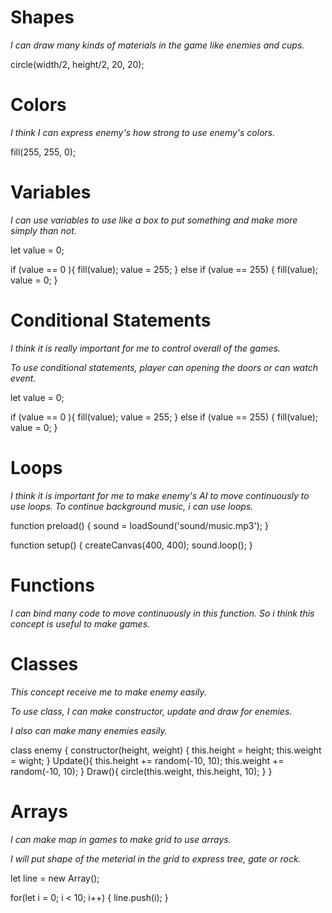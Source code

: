 # Shapes

_I can draw many kinds of materials in the game like enemies and cups._

circle(width/2, height/2, 20, 20);

# Colors

_I think I can express enemy's how strong to use enemy's colors._

fill(255, 255, 0);

# Variables

_I can use variables to use like a box to put something and make more simply than not._

let value  = 0;

if (value == 0 ){
  fill(value);
  value = 255;
} else if (value == 255) {
  fill(value);
  value = 0;
}

# Conditional Statements

_I think it is really important for me to control overall of the games._

_To use conditional statements, player can opening the doors or can watch event._


let value  = 0;

if (value == 0 ){
  fill(value);
  value = 255;
} else if (value == 255) {
  fill(value);
  value = 0;
}

# Loops

_I think it is important for me to make enemy's AI to move continuously to use loops._
_To continue background music, i can use loops._

function preload() {
  sound = loadSound('sound/music.mp3');
}

function setup() {
  createCanvas(400, 400);
  sound.loop();
}


# Functions

_I can bind many code to move continuously in this function. So i think this concept is useful to make games._



# Classes

_This concept receive me to make enemy easily._

_To use class, I can make constructor, update and draw for enemies._

_I also can make many enemies easily._

class enemy {
  constructor(height, weight) {
    this.height = height;
    this.weight = wight;
  }
  Update(){
    this.height += random(-10, 10);
    this.weight += random(-10, 10);
  }
  Draw(){
    circle(this.weight, this.height, 10);
  }
}

# Arrays

_I can make map in games to make grid to use arrays._

_I will put shape of the meterial in the grid to express tree, gate or rock._

let line = new Array();

for(let i = 0; i < 10; i++) {
  line.push(i);
}
